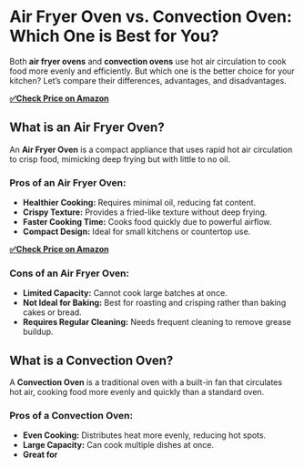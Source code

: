 <!DOCTYPE html>
<html lang="en">
<head>
    <meta charset="UTF-8">
    <meta name="viewport" content="width=device-width, initial-scale=1.0">
    <meta name="description" content="Air Fryer Oven vs. Convection Oven: Which one is best for your kitchen? Compare their features, pros, and cons to make the right choice.">
    <meta name="keywords" content="Air Fryer Oven vs Convection Oven, Best Kitchen Appliance, Air Frying vs Convection Baking, Cooking Gadgets">
    <meta name="author" content="Your Name">
    <title>Air Fryer Oven vs. Convection Oven: Which One Should You Choose?</title>
</head>
<body>

<h1>Air Fryer Oven vs. Convection Oven: Which One is Best for You?</h1>

<p>Both <strong>air fryer ovens</strong> and <strong>convection ovens</strong> use hot air circulation to cook food more evenly and efficiently. But which one is the better choice for your kitchen? Let’s compare their differences, advantages, and disadvantages.</p>

[**✅Check Price on Amazon**](https://amzn.to/3DkTEIr)

<h2>What is an Air Fryer Oven?</h2>
<p>An <strong>Air Fryer Oven</strong> is a compact appliance that uses rapid hot air circulation to crisp food, mimicking deep frying but with little to no oil.</p>

<h3>Pros of an Air Fryer Oven:</h3>
<ul>
    <li><strong>Healthier Cooking:</strong> Requires minimal oil, reducing fat content.</li>
    <li><strong>Crispy Texture:</strong> Provides a fried-like texture without deep frying.</li>
    <li><strong>Faster Cooking Time:</strong> Cooks food quickly due to powerful airflow.</li>
    <li><strong>Compact Design:</strong> Ideal for small kitchens or countertop use.</li>
</ul>

[**✅Check Price on Amazon**](https://amzn.to/3DkTEIr)

<h3>Cons of an Air Fryer Oven:</h3>
<ul>
    <li><strong>Limited Capacity:</strong> Cannot cook large batches at once.</li>
    <li><strong>Not Ideal for Baking:</strong> Best for roasting and crisping rather than baking cakes or bread.</li>
    <li><strong>Requires Regular Cleaning:</strong> Needs frequent cleaning to remove grease buildup.</li>
</ul>

<h2>What is a Convection Oven?</h2>
<p>A <strong>Convection Oven</strong> is a traditional oven with a built-in fan that circulates hot air, cooking food more evenly and quickly than a standard oven.</p>

<h3>Pros of a Convection Oven:</h3>
<ul>
    <li><strong>Even Cooking:</strong> Distributes heat more evenly, reducing hot spots.</li>
    <li><strong>Large Capacity:</strong> Can cook multiple dishes at once.</li>
    <li><strong>Great for 
